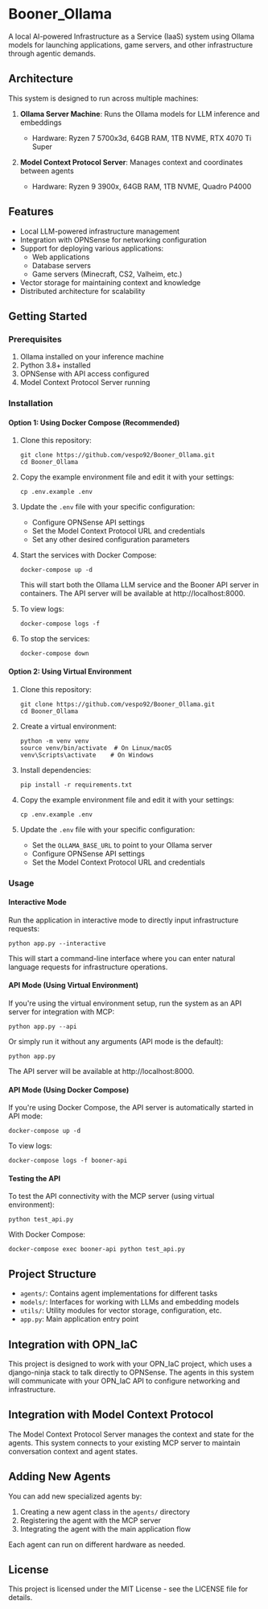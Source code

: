 # Booner_Ollama

A local AI-powered Infrastructure as a Service (IaaS) system using Ollama models for launching applications, game servers, and other infrastructure through agentic demands.

## Architecture

This system is designed to run across multiple machines:

1. **Ollama Server Machine**: Runs the Ollama models for LLM inference and embeddings
   - Hardware: Ryzen 7 5700x3d, 64GB RAM, 1TB NVME, RTX 4070 Ti Super

2. **Model Context Protocol Server**: Manages context and coordinates between agents
   - Hardware: Ryzen 9 3900x, 64GB RAM, 1TB NVME, Quadro P4000

## Features

- Local LLM-powered infrastructure management
- Integration with OPNSense for networking configuration
- Support for deploying various applications:
  - Web applications
  - Database servers
  - Game servers (Minecraft, CS2, Valheim, etc.)
- Vector storage for maintaining context and knowledge
- Distributed architecture for scalability

## Getting Started

### Prerequisites

1. Ollama installed on your inference machine
2. Python 3.8+ installed
3. OPNSense with API access configured
4. Model Context Protocol Server running

### Installation

#### Option 1: Using Docker Compose (Recommended)

1. Clone this repository:
   ```
   git clone https://github.com/vespo92/Booner_Ollama.git
   cd Booner_Ollama
   ```

2. Copy the example environment file and edit it with your settings:
   ```
   cp .env.example .env
   ```

3. Update the `.env` file with your specific configuration:
   - Configure OPNSense API settings
   - Set the Model Context Protocol URL and credentials
   - Set any other desired configuration parameters

4. Start the services with Docker Compose:
   ```
   docker-compose up -d
   ```

   This will start both the Ollama LLM service and the Booner API server in containers. The API server will be available at http://localhost:8000.

5. To view logs:
   ```
   docker-compose logs -f
   ```

6. To stop the services:
   ```
   docker-compose down
   ```

#### Option 2: Using Virtual Environment

1. Clone this repository:
   ```
   git clone https://github.com/vespo92/Booner_Ollama.git
   cd Booner_Ollama
   ```

2. Create a virtual environment:
   ```
   python -m venv venv
   source venv/bin/activate  # On Linux/macOS
   venv\Scripts\activate    # On Windows
   ```

3. Install dependencies:
   ```
   pip install -r requirements.txt
   ```

4. Copy the example environment file and edit it with your settings:
   ```
   cp .env.example .env
   ```

5. Update the `.env` file with your specific configuration:
   - Set the `OLLAMA_BASE_URL` to point to your Ollama server
   - Configure OPNSense API settings
   - Set the Model Context Protocol URL and credentials

### Usage

#### Interactive Mode

Run the application in interactive mode to directly input infrastructure requests:

```
python app.py --interactive
```

This will start a command-line interface where you can enter natural language requests for infrastructure operations.

#### API Mode (Using Virtual Environment)

If you're using the virtual environment setup, run the system as an API server for integration with MCP:

```
python app.py --api
```

Or simply run it without any arguments (API mode is the default):

```
python app.py
```

The API server will be available at http://localhost:8000.

#### API Mode (Using Docker Compose)

If you're using Docker Compose, the API server is automatically started in API mode:

```
docker-compose up -d
```

To view logs:

```
docker-compose logs -f booner-api
```

#### Testing the API

To test the API connectivity with the MCP server (using virtual environment):

```
python test_api.py
```

With Docker Compose:

```
docker-compose exec booner-api python test_api.py
```

## Project Structure

- `agents/`: Contains agent implementations for different tasks
- `models/`: Interfaces for working with LLMs and embedding models
- `utils/`: Utility modules for vector storage, configuration, etc.
- `app.py`: Main application entry point

## Integration with OPN_IaC

This project is designed to work with your OPN_IaC project, which uses a django-ninja stack to talk directly to OPNSense. The agents in this system will communicate with your OPN_IaC API to configure networking and infrastructure.

## Integration with Model Context Protocol

The Model Context Protocol Server manages the context and state for the agents. This system connects to your existing MCP server to maintain conversation context and agent states.

## Adding New Agents

You can add new specialized agents by:

1. Creating a new agent class in the `agents/` directory
2. Registering the agent with the MCP server
3. Integrating the agent with the main application flow

Each agent can run on different hardware as needed.

## License

This project is licensed under the MIT License - see the LICENSE file for details.
